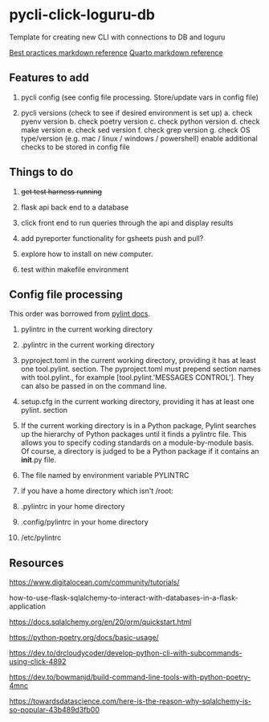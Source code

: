 # pycli-click-loguru-db

Template for creating new CLI with connections to DB and loguru

[Best practices markdown reference](https://www.markdownguide.org/basic-syntax/#overview)
[Quarto markdown reference](https://quarto.org/docs/authoring/markdown-basics.html)

## Features to add

1. pycli config  (see config file processing. Store/update vars in config file)

1. pycli versions (check to see if desired environment is set up)
   a. check pyenv version
   b. check poetry version
   c. check python version
   d. check make version
   e. check sed version
   f. check grep version
   g. check OS type/version (e.g. mac / linux / windows / powershell)
   enable additional checks to be stored in config file

## Things to do

1. ~~get test harness running~~

1. flask api back end to a database

1. click front end to run queries through the api and display results

1. add pyreporter functionality for gsheets push and pull?

1. explore how to install on new computer.

1. test within makefile environment

## Config file processing

This order was borrowed from [pylint docs](https://pylint.pycqa.org/en/latest/user_guide/usage/run.html).

1. pylintrc in the current working directory

1. .pylintrc in the current working directory

1. pyproject.toml in the current working directory, providing it has at least one tool.pylint. section. The pyproject.toml must prepend section names with tool.pylint., for example [tool.pylint.'MESSAGES CONTROL']. They can also be passed in on the command line.

1. setup.cfg in the current working directory, providing it has at least one pylint. section

1. If the current working directory is in a Python package, Pylint searches up the hierarchy of Python packages until it finds a pylintrc file. This allows you to specify coding standards on a module-by-module basis. Of course, a directory is judged to be a Python package if it contains an __init__.py file.

1. The file named by environment variable PYLINTRC

1. if you have a home directory which isn't /root:

1. .pylintrc in your home directory

1. .config/pylintrc in your home directory

1. /etc/pylintrc

## Resources

https://www.digitalocean.com/community/tutorials/

how-to-use-flask-sqlalchemy-to-interact-with-databases-in-a-flask-application

https://docs.sqlalchemy.org/en/20/orm/quickstart.html

https://python-poetry.org/docs/basic-usage/

https://dev.to/drcloudycoder/develop-python-cli-with-subcommands-using-click-4892

https://dev.to/bowmanjd/build-command-line-tools-with-python-poetry-4mnc

https://towardsdatascience.com/here-is-the-reason-why-sqlalchemy-is-so-popular-43b489d3fb00
